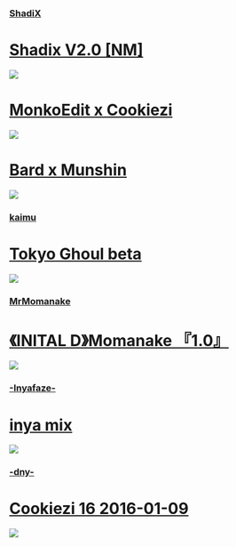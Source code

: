 ### [ShadiX](https://osu.ppy.sh/users/15632146)

# [Shadix V2.0 [NM]](https://github.com/kaimuu/ShadiX-Skins/raw/main/-%20%23Shadix%20V2.0%20%5BNM%5D%20-.osk)
![](https://b.catgirlsare.sexy/xDSBcHxR.png)

# [MonkoEdit x Cookiezi](https://github.com/kaimuu/ShadiX-Skins/raw/main/MonkoEdit%20x%20Cookiezi.osk)
![](https://b.catgirlsare.sexy/5Ok5LlNt.png)

# [Bard x Munshin](https://drive.google.com/file/d/1aqwKUoBpoYQkEFhoB-POMWWPDJZsMHdg/view?usp=sharing)
![](https://b.catgirlsare.sexy/upiEijG_.png)

### [kaimu](https://osu.ppy.sh/users/6568505)

# [Tokyo Ghoul beta](https://github.com/kaimuu/ShadiX-Skins/raw/main/Tokyo%20Ghoul%20MixEdit.osk)
![](https://b.catgirlsare.sexy/OVun_Q0A.png)

### [MrMomanake](https://osu.ppy.sh/users/1996405)

# [《INITAL D》Momanake 『1.0』 ](https://drive.google.com/file/d/1AbN8H7lax37SzxJtD_PSSdmps2M9S6es/view?usp=sharing)
![](https://b.catgirlsare.sexy/O2gpfTD6.png)

### [-Inyafaze-](https://osu.ppy.sh/users/2242883)

# [inya mix](https://drive.google.com/file/d/19ipL7JMLUwJ0Z3rKoMuJuLnCmGzdtwIN/view)
![](https://b.catgirlsare.sexy/qEUiLXrI.png)

### [-dny-](https://osu.ppy.sh/users/15890656)

# [Cookiezi 16 2016-01-09](https://github.com/kaimuu/ShadiX-Skins/raw/main/Cookiezi%2016%202016-01-09.osk)
![](https://b.catgirlsare.sexy/sXoidrql.png)
